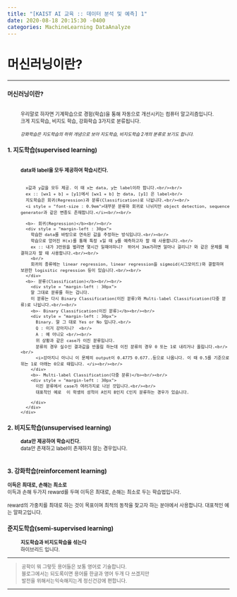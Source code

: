 ```yaml
---
title: "[KAIST AI 교육 :: 데이터 분석 및 예측] 1"
date: 2020-08-18 20:15:30 -0400
categories: MachineLearning DataAnalyze
---
```

# 머신러닝이란?

<hr/>
<div style = "font-size :0.8em">
  <div>
    <h3 style = "font-size :1.2em"> 머신러닝이란?</h3><br/>
    <div style = "margin-left : 30px">
      우리말로 하자면 기계학습으로 경험(학습)을 통해 자동으로 개선시키는 컴퓨터 알고리즘입니다.<br/>
      크게 지도학습, 비지도 학습, 강화학습 3가지로 분류됩니다.<br/><br/>
      <i style = "font-size : 0.9em">강화학습은 지도학습의 하위 개념으로 보아 지도학습, 비지도학습 2개의 분류로 보기도 합니다.</i>
    </div>
  </div>

  <div>
    <h3 style = "font-size :1.2em"> 1. 지도학습(supervised learning)</h3><br/>
    <div style = "margin-left : 30px">
      <b>data와 label을 모두 제공하여 학습시킨다.</b><br/><br/>

      x값과 y값을 모두 제공. 이 때 x는 data, y는 label이라 합니다.<br/><br/>
      ex :: [wx1 + b] = [y1]에서 [wx1 + b] 는 data, [y1] 은 label<br/>
      지도학습은 회귀(Regression)과 분류(Classification)로 나뉩니다.<br/><br/>
      <i style = "font-size : 0.9em">대부분 분류와 회귀로 나뉘지만 object detection, sequence generator과 같은 변종도 존재합니다.</i><br/><br/>

      <b>- 회귀(Regression)</b><br/><br/>
      <div style = "margin-left : 30px">
        학습한 data를 바탕으로 연속된 값을 추정하는 방식입니다.<br/><br/>
        학습으로 얻어진 H(x)를 통해 특정 x일 때 y를 예측하고자 할 때 사용합니다.<br/>
        ex :: 내가 3만원을 벌려면 몇시간 일해야하니?  뛰어서 3km가려면 얼마나 걸리니? 와 같은 문제를 해결하고자 할 때 사용합니다.<br/><br/>
        <br/>
        회귀의 종류에는 linear regression, linear regression을 sigmoid(시그모이드)와 결합하여 보완한 logisitic regression 등이 있습니다.<br/><br/>
      </div>
      <b>- 분류(Classification)</b><br/><br/>
        <div style = "margin-left : 30px">
        말 그대로 분류를 하는 겁니다.
        이 분류는 다시 Binary Classification(이진 분류)와 Multi-label Classification(다중 분류)로 나뉩니다.<br/><br/>
        <b>- Binary Classification(이진 분류)</b><br/><br/>
        <div style = "margin-left : 30px">
          Binary. 말 그 대로 Yes or No 입니다.<br/>
          Q : 이거 강아지니?  <br/>
          A : 예 아니오 <br/><br/>
          위 상황과 같은 case가 이진 분류입니다.
          분류의 경우 실수인 결과값을 반올림 하는데 이진 분류의 경우 0 또는 1로 내리거나 올립니다.<br/><br/>
          <i>강아지니 아니니 이 문제의 output이 0.4775 0.677..등으로 나옵니다. 이 때 0.5를 기준으로 위는 1로 아래는 0으로 때립니다. </i><br/><br/>
        </div>
        <b>- Multi-label Classification(다중 분류)</b><br/><br/>
        <div style = "margin-left : 30px">
          이진 분류에서 case가 여러가지로 나뉜 것입니다.<br/><br/>
          대표적인 예로  이 학생의 성적이 A인지 B인지 C인지 분류하는 경우가 있습니다.

        </div>
      </div>
    </div>
</div>
<div>
  <h3 style = "font-size :1.2em"> 2. 비지도학습(unsupervised learning)</h3>
  <div style = "margin-left : 30px">
    <b>data만 제공하여 학습시킨다.</b><br/>
    data만 존재하고 label이 존재하지 않는 경우입니다.<br><br>
  </div>

  </div>
  <div>
    <h3 style = "font-size :1.2em"> 3. 강화학습(reinforcement learning)</h3>
    <b>이득은 최대로, 손해는 최소로</b><br/>
    이득과 손해 두가지 reward를 두며 이득은 최대로, 손해는 최소로 두는 학습법입니다.<br><br>
    reward의 가중치를 최대로 하는 것이 목표이며 최적의 동작을 찾고자 하는 분야에서 사용합니다. 
    대표적인 예는 알파고입니다.
    <div style = "margin-left : 30px"></div>
  </div>
  <div>
    <h3 style = "font-size :1.2em"> 준지도학습(semi-supervised learning)</h3>
    <div style = "margin-left : 30px">
      <b>지도학습과 비지도학습을 섞는다</b><br/>
      하이브리드 입니다.
    </div>

  </div>

  <div>
  </div>
  <hr/>
  <blockquote> 공학이 뭐 그렇듯 용어들은 보통 영어로 기술합니다.<br/>
    블로그에서는 되도록이면 용어를 한글과 영어 두개 다 쓰겠지만<br/>
    발전을 위해서는익숙해지는게 정신건강에 편합니다.
  </blockquote>
  <hr/>
<div/>
